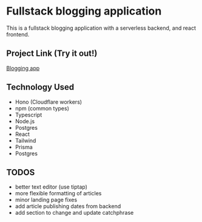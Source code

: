 # Fullstack blogging application
This is a fullstack blogging application with a serverless backend, and react frontend.

## Project Link (Try it out!)
[Blogging app](https://blogapp-gilt-two.vercel.app)
## Technology Used
- Hono (Cloudflare workers)
- npm (common types)
- Typescript
- Node.js
- Postgres
- React
- Tailwind
- Prisma
- Postgres

## TODOS
- better text editor (use tiptap)
- more flexible formatting of articles
- minor landing page fixes
- add article publishing dates from backend
- add section to change and update catchphrase